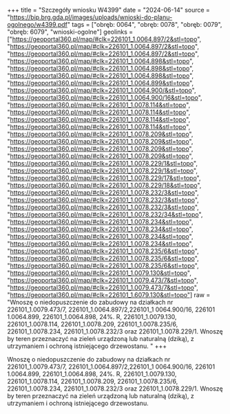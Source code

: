 +++
title = "Szczegóły wniosku W4399"
date = "2024-06-14"
source = "https://bip.brg.gda.pl/images/uploads/wnioski-do-planu-ogolnego/w4399.pdf"
tags = ["obręb: 0064", "obręb: 0078", "obręb: 0079", "obręb: 6079", "wnioski-ogolne"]
geolinks = ["https://geoportal360.pl/map/#clk=226101_1.0064.897/2&stl=topo", "https://geoportal360.pl/map/#clk=226101_1.0064.897/2&stl=topo", "https://geoportal360.pl/map/#clk=226101_1.0064.897/2&stl=topo", "https://geoportal360.pl/map/#clk=226101_1.0064.898&stl=topo", "https://geoportal360.pl/map/#clk=226101_1.0064.898&stl=topo", "https://geoportal360.pl/map/#clk=226101_1.0064.898&stl=topo", "https://geoportal360.pl/map/#clk=226101_1.0064.899&stl=topo", "https://geoportal360.pl/map/#clk=226101_1.0064.900/&stl=topo", "https://geoportal360.pl/map/#clk=226101_1.0064.900/16&stl=topo", "https://geoportal360.pl/map/#clk=226101_1.0078.114&stl=topo", "https://geoportal360.pl/map/#clk=226101_1.0078.114&stl=topo", "https://geoportal360.pl/map/#clk=226101_1.0078.114&stl=topo", "https://geoportal360.pl/map/#clk=226101_1.0078.114&stl=topo", "https://geoportal360.pl/map/#clk=226101_1.0078.209&stl=topo", "https://geoportal360.pl/map/#clk=226101_1.0078.209&stl=topo", "https://geoportal360.pl/map/#clk=226101_1.0078.209&stl=topo", "https://geoportal360.pl/map/#clk=226101_1.0078.209&stl=topo", "https://geoportal360.pl/map/#clk=226101_1.0078.229/1&stl=topo", "https://geoportal360.pl/map/#clk=226101_1.0078.229/1&stl=topo", "https://geoportal360.pl/map/#clk=226101_1.0078.229/17&stl=topo", "https://geoportal360.pl/map/#clk=226101_1.0078.229/18&stl=topo", "https://geoportal360.pl/map/#clk=226101_1.0078.232/3&stl=topo", "https://geoportal360.pl/map/#clk=226101_1.0078.232/3&stl=topo", "https://geoportal360.pl/map/#clk=226101_1.0078.232/3&stl=topo", "https://geoportal360.pl/map/#clk=226101_1.0078.232/34&stl=topo", "https://geoportal360.pl/map/#clk=226101_1.0078.234&stl=topo", "https://geoportal360.pl/map/#clk=226101_1.0078.234&stl=topo", "https://geoportal360.pl/map/#clk=226101_1.0078.234&stl=topo", "https://geoportal360.pl/map/#clk=226101_1.0078.234&stl=topo", "https://geoportal360.pl/map/#clk=226101_1.0078.235/6&stl=topo", "https://geoportal360.pl/map/#clk=226101_1.0078.235/6&stl=topo", "https://geoportal360.pl/map/#clk=226101_1.0078.235/6&stl=topo", "https://geoportal360.pl/map/#clk=226101_1.0079.130&stl=topo", "https://geoportal360.pl/map/#clk=226101_1.0079.473/7&stl=topo", "https://geoportal360.pl/map/#clk=226101_1.0079.473/7&stl=topo", "https://geoportal360.pl/map/#clk=226101_1.6079.130&stl=topo"]
raw = "Wnoszę o niedopuszczenie do zabudowy na działkach nr 226101_1.0079.473/7, 226101_1.0064.897/2,226101_1 0064.900/16, 226101 1.0064.899, 226101_1.0064.898, 24%. R, 226101_1.0079.130, 226101_1.0078.114, 226101_1.0078.209, 226101_1.0078.235/6, 226101_1.0078.234, 226101_1.0078.232/3 oraz 226101_1.0078.229/1. Wnoszę by teren przeznaczyć na zieleń urządzoną lub naturalną (dziką), z utrzymaniem i ochroną istniejącego drzewostanu. "
+++

Wnoszę o niedopuszczenie do zabudowy na działkach nr 226101_1.0079.473/7,
226101_1.0064.897/2,226101_1 0064.900/16, 226101 1.0064.899, 226101_1.0064.898,
24%.
R,
226101_1.0079.130, 226101_1.0078.114, 226101_1.0078.209, 226101_1.0078.235/6,
226101_1.0078.234, 226101_1.0078.232/3 oraz 226101_1.0078.229/1. Wnoszę by teren
przeznaczyć na zieleń urządzoną lub naturalną (dziką), z utrzymaniem i ochroną istniejącego
drzewostanu.



